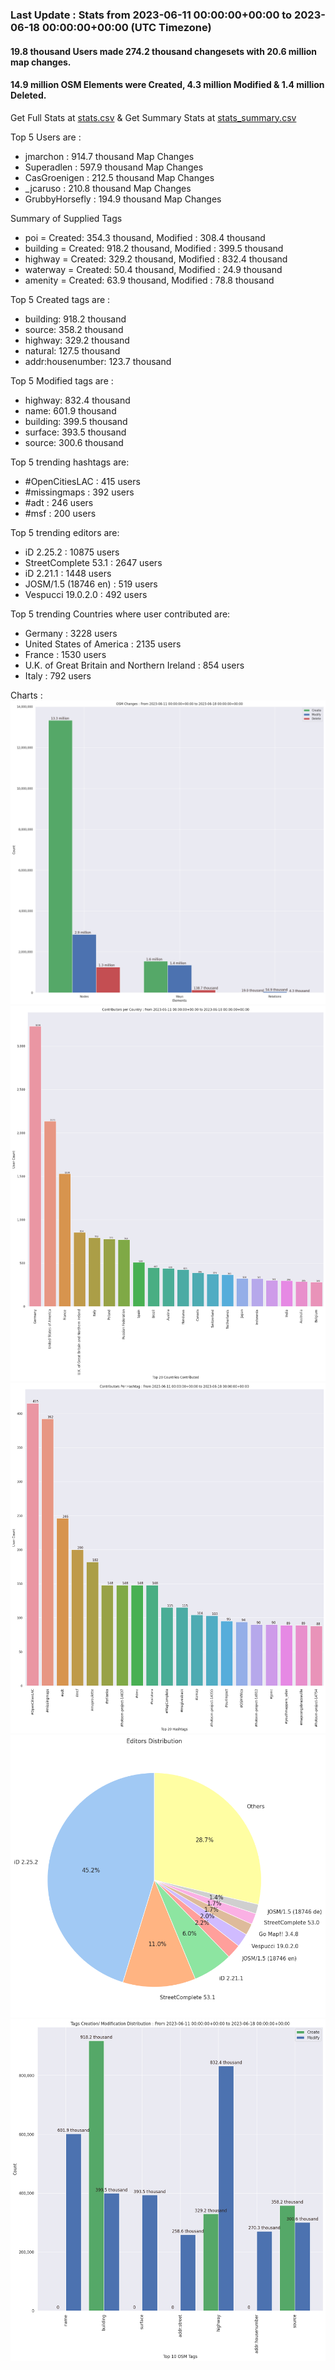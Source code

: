 ### Last Update : Stats from 2023-06-11 00:00:00+00:00 to 2023-06-18 00:00:00+00:00 (UTC Timezone)

#### 19.8 thousand Users made 274.2 thousand changesets with 20.6 million map changes.
#### 14.9 million OSM Elements were Created, 4.3 million Modified & 1.4 million Deleted.
Get Full Stats at [stats.csv](/stats/Global/Weekly/stats.csv)
 & Get Summary Stats at [stats_summary.csv](/stats/Global/Weekly/stats_summary.csv)

Top 5 Users are : 
- jmarchon : 914.7 thousand Map Changes
- Superadlen : 597.9 thousand Map Changes
- CasGroenigen : 212.5 thousand Map Changes
- _jcaruso : 210.8 thousand Map Changes
- GrubbyHorsefly : 194.9 thousand Map Changes

Summary of Supplied Tags
- poi = Created: 354.3 thousand, Modified : 308.4 thousand
- building = Created: 918.2 thousand, Modified : 399.5 thousand
- highway = Created: 329.2 thousand, Modified : 832.4 thousand
- waterway = Created: 50.4 thousand, Modified : 24.9 thousand
- amenity = Created: 63.9 thousand, Modified : 78.8 thousand


Top 5 Created tags are :
- building: 918.2 thousand
- source: 358.2 thousand
- highway: 329.2 thousand
- natural: 127.5 thousand
- addr:housenumber: 123.7 thousand


Top 5 Modified tags are :
- highway: 832.4 thousand
- name: 601.9 thousand
- building: 399.5 thousand
- surface: 393.5 thousand
- source: 300.6 thousand


Top 5 trending hashtags are:
- #OpenCitiesLAC : 415 users
- #missingmaps : 392 users
- #adt : 246 users
- #msf : 200 users


Top 5 trending editors are:
- iD 2.25.2 : 10875 users
- StreetComplete 53.1 : 2647 users
- iD 2.21.1 : 1448 users
- JOSM/1.5 (18746 en) : 519 users
- Vespucci 19.0.2.0 : 492 users


Top 5 trending Countries where user contributed are:
- Germany : 3228 users
- United States of America : 2135 users
- France : 1530 users
- U.K. of Great Britain and Northern Ireland : 854 users
- Italy : 792 users


 Charts : 
![Alt text](./stats_osm_changes.png) 
![Alt text](./stats_users_per_country.png) 
![Alt text](./stats_users_per_hashtag.png) 
![Alt text](./stats_editors_pie_chart.png) 
![Alt text](./stats_tags.png) 
